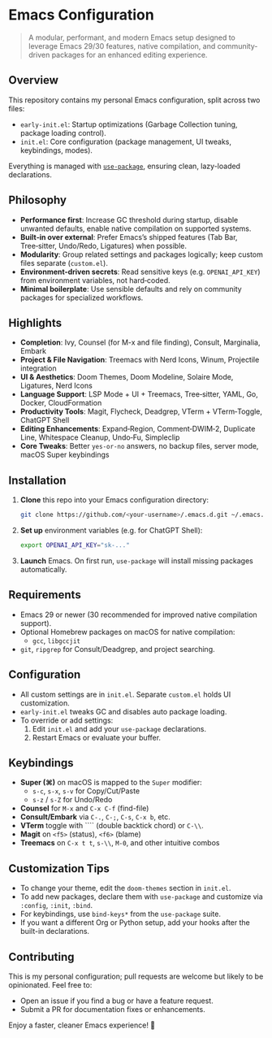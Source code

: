 <!-- README for Emacs configuration repository -->

# Emacs Configuration

> A modular, performant, and modern Emacs setup designed to leverage Emacs 29/30 features, native compilation, and community-driven packages for an enhanced editing experience.

## Overview

This repository contains my personal Emacs configuration, split across two files:

- `early-init.el`: Startup optimizations (Garbage Collection tuning, package loading control).
- `init.el`: Core configuration (package management, UI tweaks, keybindings, modes).

Everything is managed with [`use-package`](https://github.com/jwiegley/use-package), ensuring clean, lazy-loaded declarations.

## Philosophy

- **Performance first**: Increase GC threshold during startup, disable unwanted defaults, enable native compilation on supported systems.
- **Built‑in over external**: Prefer Emacs’s shipped features (Tab Bar, Tree‑sitter, Undo/Redo, Ligatures) when possible.
- **Modularity**: Group related settings and packages logically; keep custom files separate (`custom.el`).
- **Environment‑driven secrets**: Read sensitive keys (e.g. `OPENAI_API_KEY`) from environment variables, not hard‑coded.
- **Minimal boilerplate**: Use sensible defaults and rely on community packages for specialized workflows.

## Highlights

- **Completion**: Ivy, Counsel (for M-x and file finding), Consult, Marginalia, Embark
- **Project & File Navigation**: Treemacs with Nerd Icons, Winum, Projectile integration
- **UI & Aesthetics**: Doom Themes, Doom Modeline, Solaire Mode, Ligatures, Nerd Icons
- **Language Support**: LSP Mode + UI + Treemacs, Tree‑sitter, YAML, Go, Docker, CloudFormation
- **Productivity Tools**: Magit, Flycheck, Deadgrep, VTerm + VTerm‑Toggle, ChatGPT Shell
- **Editing Enhancements**: Expand‑Region, Comment‑DWIM‑2, Duplicate Line, Whitespace Cleanup, Undo‑Fu, Simpleclip
- **Core Tweaks**: Better `yes-or-no` answers, no backup files, server mode, macOS Super keybindings

## Installation

1. **Clone** this repo into your Emacs configuration directory:

   ```bash
   git clone https://github.com/<your-username>/.emacs.d.git ~/.emacs.d
   ```

2. **Set up** environment variables (e.g. for ChatGPT Shell):

   ```bash
   export OPENAI_API_KEY="sk-..."
   ```

3. **Launch** Emacs. On first run, `use-package` will install missing packages automatically.

## Requirements

- Emacs 29 or newer (30 recommended for improved native compilation support).
- Optional Homebrew packages on macOS for native compilation:
  - `gcc`, `libgccjit`
- `git`, `ripgrep` for Consult/Deadgrep, and project searching.

## Configuration

- All custom settings are in `init.el`. Separate `custom.el` holds UI customization.
- `early-init.el` tweaks GC and disables auto package loading.
- To override or add settings:
  1. Edit `init.el` and add your `use-package` declarations.
  2. Restart Emacs or evaluate your buffer.

## Keybindings

- **Super (⌘)** on macOS is mapped to the `Super` modifier:
  - `s-c`, `s-x`, `s-v` for Copy/Cut/Paste
  - `s-z` / `s-Z` for Undo/Redo
- **Counsel** for `M-x` and `C-x C-f` (find-file)
- **Consult/Embark** via `C-.`, `C-;`, `C-s`, `C-x b`, etc.
- **VTerm** toggle with ```` (double backtick chord) or `C-\\`.
- **Magit** on `<f5>` (status), `<f6>` (blame)
- **Treemacs** on `C-x t t`, `s-\\`, `M-0`, and other intuitive combos

## Customization Tips

- To change your theme, edit the `doom-themes` section in `init.el`.
- To add new packages, declare them with `use-package` and customize via `:config`, `:init`, `:bind`.
- For keybindings, use `bind-keys*` from the `use-package` suite.
- If you want a different Org or Python setup, add your hooks after the built-in declarations.

## Contributing

This is my personal configuration; pull requests are welcome but likely to be opinionated. Feel free to:

- Open an issue if you find a bug or have a feature request.
- Submit a PR for documentation fixes or enhancements.

Enjoy a faster, cleaner Emacs experience! 🚀